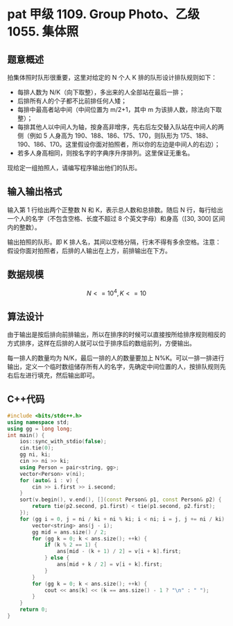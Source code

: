 # pat 甲级 1109. Group Photo、乙级 1055. 集体照

## 题意概述

拍集体照时队形很重要，这里对给定的 N 个人 K 排的队形设计排队规则如下：

- 每排人数为 N/K（向下取整），多出来的人全部站在最后一排；
- 后排所有人的个子都不比前排任何人矮；
- 每排中最高者站中间（中间位置为 m/2+1，其中 m 为该排人数，除法向下取整）；
- 每排其他人以中间人为轴，按身高非增序，先右后左交替入队站在中间人的两侧（例如 5 人身高为 190、188、186、175、170，则队形为 175、188、190、186、170。这里假设你面对拍照者，所以你的左边是中间人的右边）；
- 若多人身高相同，则按名字的字典序升序排列。这里保证无重名。

现给定一组拍照人，请编写程序输出他们的队形。

## 输入输出格式

输入第 1 行给出两个正整数 N 和 K，表示总人数和总排数。随后 N 行，每行给出一个人的名字（不包含空格、长度不超过 8 个英文字母）和身高（[30, 300] 区间内的整数）。

输出拍照的队形。即 K 排人名，其间以空格分隔，行末不得有多余空格。注意：假设你面对拍照者，后排的人输出在上方，前排输出在下方。

## 数据规模

$$ N<=10^4,K<=10$$

## 算法设计

由于输出是按后排向前排输出，所以在排序的时候可以直接按所给排序规则相反的方式排序，这样在后排的人就可以位于排序后的数组前列，方便输出。

每一排人的数量均为 N/K，最后一排的人的数量要加上 N%K。可以一排一排进行输出，定义一个临时数组储存所有人的名字，先确定中间位置的人，按排队规则先右后左进行填充，然后输出即可。

## C++代码

```cpp
#include <bits/stdc++.h>
using namespace std;
using gg = long long;
int main() {
    ios::sync_with_stdio(false);
    cin.tie(0);
    gg ni, ki;
    cin >> ni >> ki;
    using Person = pair<string, gg>;
    vector<Person> v(ni);
    for (auto& i : v) {
        cin >> i.first >> i.second;
    }
    sort(v.begin(), v.end(), [](const Person& p1, const Person& p2) {
        return tie(p2.second, p1.first) < tie(p1.second, p2.first);
    });
    for (gg i = 0, j = ni / ki + ni % ki; i < ni; i = j, j += ni / ki) {
        vector<string> ans(j - i);
        gg mid = ans.size() / 2;
        for (gg k = 0; k < ans.size(); ++k) {
            if (k % 2 == 1) {
                ans[mid - (k + 1) / 2] = v[i + k].first;
            } else {
                ans[mid + k / 2] = v[i + k].first;
            }
        }
        for (gg k = 0; k < ans.size(); ++k) {
            cout << ans[k] << (k == ans.size() - 1 ? "\n" : " ");
        }
    }
    return 0;
}
```
